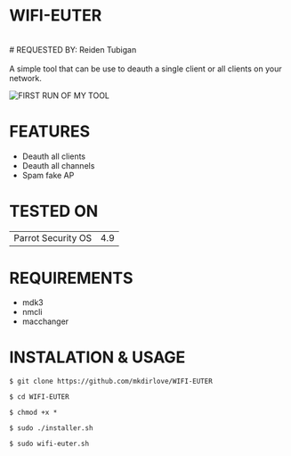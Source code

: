 # WIFI-EUTER
<br/>
# REQUESTED BY: Reiden Tubigan
<br/>
<br/>
A simple tool that can be use to deauth a single client or all clients on your network.

![FIRST RUN OF MY TOOL](https://github.com/mkdirlove/WIFI-EUTER/blob/master/euter.png)


# FEATURES

- Deauth all clients
- Deauth all channels
- Spam fake AP

# TESTED ON

<table>
    <tr>
    <tr>
        <td>Parrot Security OS</td>
        <td> 4.9 </td>
    </tr>
</table>

# REQUIREMENTS

- mdk3
- nmcli
- macchanger




# INSTALATION & USAGE

    $ git clone https://github.com/mkdirlove/WIFI-EUTER
    
    $ cd WIFI-EUTER 
    
    $ chmod +x *
    
    $ sudo ./installer.sh
    
    $ sudo wifi-euter.sh



